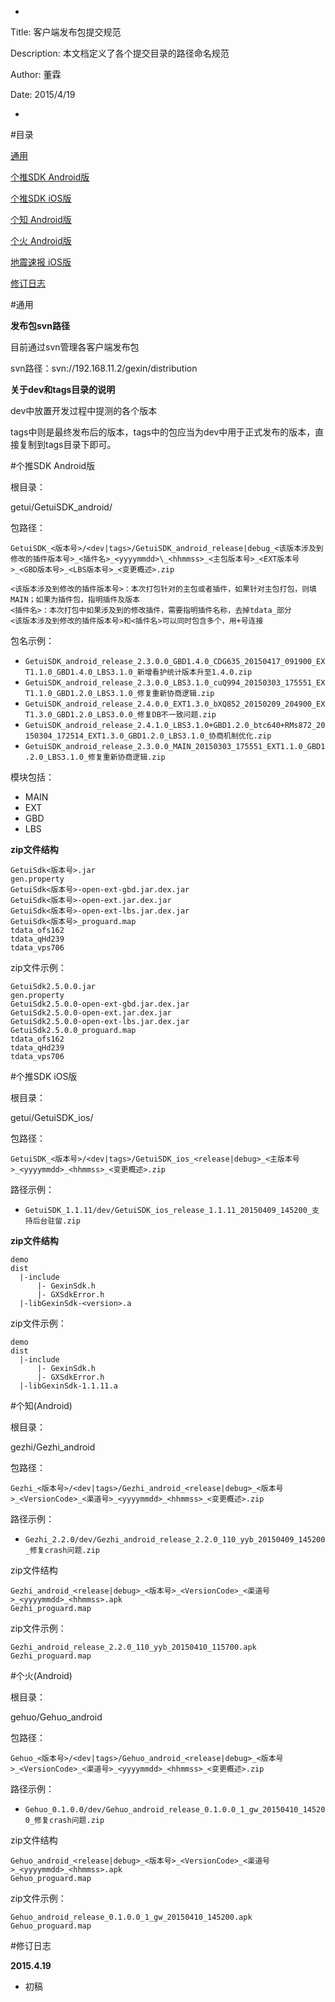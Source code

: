 *
Title: 客户端发布包提交规范

Description: 本文档定义了各个提交目录的路径命名规范

Author: 董霖

Date: 2015/4/19

*

#目录

[通用](#lgeneral)

[个推SDK Android版](#lgetuiandroid)

[个推SDK iOS版](#lgetuiios)

[个知 Android版](#lgezhiandroid)

[个火 Android版](#lgehuoandroid)

[地震速报 iOS版](#ldizhenios)

[修订日志](#lrevision)


<div id="lgeneral"></div>

#通用

**发布包svn路径**

目前通过svn管理各客户端发布包

svn路径：svn://192.168.11.2/gexin/distribution


**关于dev和tags目录的说明**

dev中放置开发过程中提测的各个版本

tags中则是最终发布后的版本，tags中的包应当为dev中用于正式发布的版本，直接复制到tags目录下即可。


<div id="lgetuiandroid"></div>

#个推SDK Android版

根目录：

getui/GetuiSDK_android/

包路径：

`GetuiSDK_<版本号>/<dev|tags>/GetuiSDK_android_release|debug_<该版本涉及到修改的插件版本号>_<插件名>_<yyyymmdd>\_<hhmmss>_<主包版本号>_<EXT版本号>_<GBD版本号>_<LBS版本号>_<变更概述>.zip`

    <该版本涉及到修改的插件版本号>：本次打包针对的主包或者插件，如果针对主包打包，则填MAIN；如果为插件包，指明插件及版本
    <插件名>：本次打包中如果涉及到的修改插件，需要指明插件名称，去掉tdata_部分
    <该版本涉及到修改的插件版本号>和<插件名>可以同时包含多个，用+号连接

包名示例：

- `GetuiSDK_android_release_2.3.0.0_GBD1.4.0_CDG635_20150417_091900_EXT1.1.0_GBD1.4.0_LBS3.1.0_新增看护统计版本升至1.4.0.zip`
- `GetuiSDK_android_release_2.3.0.0_LBS3.1.0_cuQ994_20150303_175551_EXT1.1.0_GBD1.2.0_LBS3.1.0_修复重新协商逻辑.zip`
- `GetuiSDK_android_release_2.4.0.0_EXT1.3.0_bXQ852_20150209_204900_EXT1.3.0_GBD1.2.0_LBS3.0.0_修复DB不一致问题.zip`
- `GetuiSDK_android_release_2.4.1.0_LBS3.1.0+GBD1.2.0_btc640+RMs872_20150304_172514_EXT1.3.0_GBD1.2.0_LBS3.1.0_协商机制优化.zip`
- `GetuiSDK_android_release_2.3.0.0_MAIN_20150303_175551_EXT1.1.0_GBD1.2.0_LBS3.1.0_修复重新协商逻辑.zip`

模块包括：

- MAIN
- EXT
- GBD
- LBS

**zip文件结构**

```
GetuiSdk<版本号>.jar
gen.property
GetuiSdk<版本号>-open-ext-gbd.jar.dex.jar
GetuiSdk<版本号>-open-ext.jar.dex.jar
GetuiSdk<版本号>-open-ext-lbs.jar.dex.jar
GetuiSdk<版本号>_proguard.map
tdata_ofs162
tdata_qHd239
tdata_vps706
```

zip文件示例：

```
GetuiSdk2.5.0.0.jar
gen.property
GetuiSdk2.5.0.0-open-ext-gbd.jar.dex.jar
GetuiSdk2.5.0.0-open-ext.jar.dex.jar
GetuiSdk2.5.0.0-open-ext-lbs.jar.dex.jar
GetuiSdk2.5.0.0_proguard.map
tdata_ofs162
tdata_qHd239
tdata_vps706
```

<div id="lgetuiios"></div>

#个推SDK iOS版

根目录：

getui/GetuiSDK_ios/

包路径：

`GetuiSDK_<版本号>/<dev|tags>/GetuiSDK_ios_<release|debug>_<主版本号>_<yyyymmdd>_<hhmmss>_<变更概述>.zip`

路径示例：

- `GetuiSDK_1.1.11/dev/GetuiSDK_ios_release_1.1.11_20150409_145200_支持后台驻留.zip`

**zip文件结构**

```
demo
dist
  |-include
      |- GexinSdk.h
      |- GXSdkError.h
  |-libGexinSdk-<version>.a
```

zip文件示例：

```
demo
dist
  |-include
      |- GexinSdk.h
      |- GXSdkError.h
  |-libGexinSdk-1.1.11.a
```

<div id="lgezhiandroid"></div>

#个知(Android)

根目录：

gezhi/Gezhi_android

包路径：

`Gezhi_<版本号>/<dev|tags>/Gezhi_android_<release|debug>_<版本号>_<VersionCode>_<渠道号>_<yyyymmdd>_<hhmmss>_<变更概述>.zip`

路径示例：

- `Gezhi_2.2.0/dev/Gezhi_android_release_2.2.0_110_yyb_20150409_145200_修复crash问题.zip`

zip文件结构

```
Gezhi_android_<release|debug>_<版本号>_<VersionCode>_<渠道号>_<yyyymmdd>_<hhmmss>.apk
Gezhi_proguard.map
```

zip文件示例：

```
Gezhi_android_release_2.2.0_110_yyb_20150410_115700.apk
Gezhi_proguard.map
```

<div id="lgehuoandroid"></div>

#个火(Android)

根目录：

gehuo/Gehuo_android

包路径：

`Gehuo_<版本号>/<dev|tags>/Gehuo_android_<release|debug>_<版本号>_<VersionCode>_<渠道号>_<yyyymmdd>_<hhmmss>_<变更概述>.zip`

路径示例：

- `Gehuo_0.1.0.0/dev/Gehuo_android_release_0.1.0.0_1_gw_20150410_145200_修复crash问题.zip`

zip文件结构

```
Gehuo_android_<release|debug>_<版本号>_<VersionCode>_<渠道号>_<yyyymmdd>_<hhmmss>.apk
Gehuo_proguard.map
```

zip文件示例：

```
Gehuo_android_release_0.1.0.0_1_gw_20150410_145200.apk
Gehuo_proguard.map
```


<div id="lrevision"></div>

#修订日志


**2015.4.19**

- 初稿





